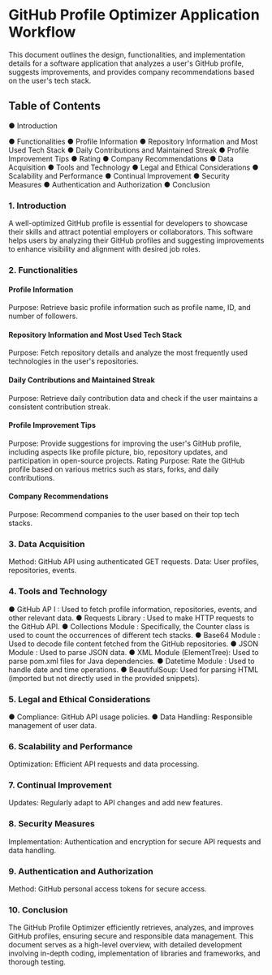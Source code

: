 # GitHub Profile Optimizer Application Workflow 
This document outlines the design, functionalities, and implementation details for a 
software application that analyzes a user's GitHub profile, suggests improvements, and 
provides company recommendations based on the user's tech stack. 
## Table of Contents 
●  Introduction 

●  Functionalities 
●  Profile Information 
●  Repository Information and Most Used Tech Stack 
●  Daily Contributions and Maintained Streak 
●  Profile Improvement Tips 
●  Rating 
●  Company Recommendations 
●  Data Acquisition 
●  Tools and Technology 
●  Legal and Ethical Considerations 
●  Scalability and Performance 
●  Continual Improvement 
●  Security Measures 
●  Authentication and Authorization 
●  Conclusion 
### 1. Introduction 
A well-optimized GitHub profile is essential for developers to showcase their skills and 
attract potential employers or collaborators. This software helps users by analyzing 
their GitHub profiles and suggesting improvements to enhance visibility and alignment 
with desired job roles. 
### 2. Functionalities 
#### Profile Information 
Purpose: Retrieve basic profile information such as profile name, ID, and number of 
followers. 
#### Repository Information and Most Used Tech Stack 
Purpose: Fetch repository details and analyze the most frequently used technologies in 
the user's repositories. 
#### Daily Contributions and Maintained Streak 
Purpose: Retrieve daily contribution data and check if the user maintains a consistent 
contribution streak. 
#### Profile Improvement Tips 
Purpose: Provide suggestions for improving the user's GitHub profile, including aspects 
like profile picture, bio, repository updates, and participation in open-source projects. 
Rating 
Purpose: Rate the GitHub profile based on various metrics such as stars, forks, and daily 
contributions. 
#### Company Recommendations 
Purpose: Recommend companies to the user based on their top tech stacks. 
### 3. Data Acquisition 
Method: GitHub API using authenticated GET requests. 
Data: User profiles, repositories, events. 
### 4. Tools and Technology 
●  GitHub AP  I : Used to fetch profile information, repositories, events, and other 
relevant data. 
●  Requests Library  : Used to make HTTP requests to the GitHub API. 
●  Collections Module  : Specifically, the  Counter  class is used to count the 
occurrences of different tech stacks. 
●  Base64 Module  : Used to decode file content fetched from the GitHub repositories. 
●  JSON Module  : Used to parse JSON data. 
●  XML Module  (ElementTree): Used to parse  pom.xml  files for Java dependencies. 
●  Datetime Module  : Used to handle date and time operations. 
●  BeautifulSoup: Used for parsing HTML (imported but not directly used in the 
provided snippets). 
### 5. Legal and Ethical Considerations 
●  Compliance: GitHub API usage policies. 
●  Data Handling: Responsible management of user data. 
### 6. Scalability and Performance 
Optimization: Efficient API requests and data processing. 
### 7. Continual Improvement 
Updates: Regularly adapt to API changes and add new features. 
### 8. Security Measures 
Implementation: Authentication and encryption for secure API requests and data 
handling. 
### 9. Authentication and Authorization 
Method: GitHub personal access tokens for secure access. 
### 10. Conclusion 
The GitHub Profile Optimizer efficiently retrieves, analyzes, and improves GitHub 
profiles, ensuring secure and responsible data management. This document serves as a 
high-level overview, with detailed development involving in-depth coding, 
implementation of libraries and frameworks, and thorough testing.
